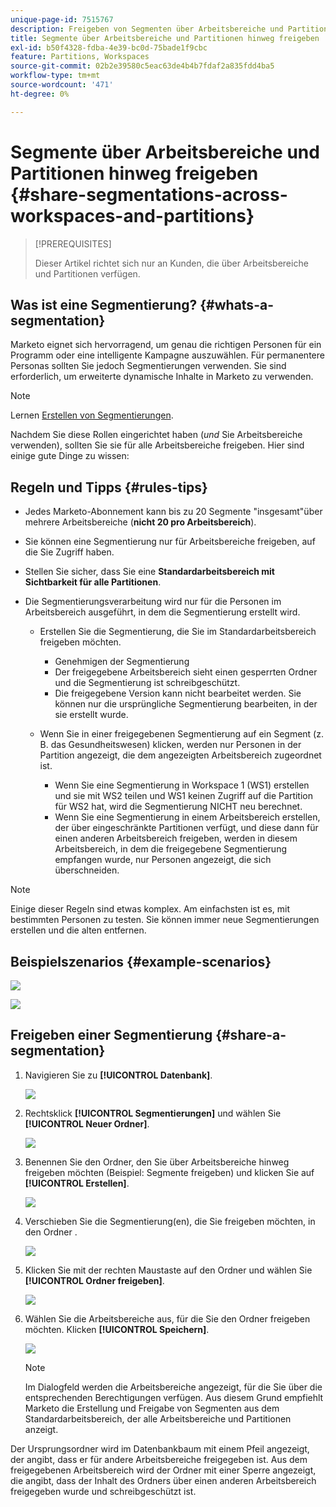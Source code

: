 ```yaml
---
unique-page-id: 7515767
description: Freigeben von Segmenten über Arbeitsbereiche und Partitionen hinweg - Marketo Docs - Produktdokumentation
title: Segmente über Arbeitsbereiche und Partitionen hinweg freigeben
exl-id: b50f4328-fdba-4e39-bc0d-75bade1f9cbc
feature: Partitions, Workspaces
source-git-commit: 02b2e39580c5eac63de4b4b7fdaf2a835fdd4ba5
workflow-type: tm+mt
source-wordcount: '471'
ht-degree: 0%

---
```


# Segmente über Arbeitsbereiche und Partitionen hinweg freigeben {#share-segmentations-across-workspaces-and-partitions}

>[!PREREQUISITES]
>
>Dieser Artikel richtet sich nur an Kunden, die über Arbeitsbereiche und Partitionen verfügen.

## Was ist eine Segmentierung? {#whats-a-segmentation}

Marketo eignet sich hervorragend, um genau die richtigen Personen für ein Programm oder eine intelligente Kampagne auszuwählen. Für permanentere Personas sollten Sie jedoch Segmentierungen verwenden. Sie sind erforderlich, um erweiterte dynamische Inhalte in Marketo zu verwenden.

>[!NOTE]
>
>Lernen [Erstellen von Segmentierungen](/help/marketo/product-docs/personalization/segmentation-and-snippets/segmentation/create-a-segmentation.md).

Nachdem Sie diese Rollen eingerichtet haben (_und_ Sie Arbeitsbereiche verwenden), sollten Sie sie für alle Arbeitsbereiche freigeben. Hier sind einige gute Dinge zu wissen:

## Regeln und Tipps {#rules-tips}

* Jedes Marketo-Abonnement kann bis zu 20 Segmente &quot;insgesamt&quot;über mehrere Arbeitsbereiche (**nicht 20 pro Arbeitsbereich**).
* Sie können eine Segmentierung nur für Arbeitsbereiche freigeben, auf die Sie Zugriff haben.
* Stellen Sie sicher, dass Sie eine **Standardarbeitsbereich mit Sichtbarkeit für alle Partitionen**.

* Die Segmentierungsverarbeitung wird nur für die Personen im Arbeitsbereich ausgeführt, in dem die Segmentierung erstellt wird.

   * Erstellen Sie die Segmentierung, die Sie im Standardarbeitsbereich freigeben möchten.
      * Genehmigen der Segmentierung
      * Der freigegebene Arbeitsbereich sieht einen gesperrten Ordner und die Segmentierung ist schreibgeschützt.
      * Die freigegebene Version kann nicht bearbeitet werden. Sie können nur die ursprüngliche Segmentierung bearbeiten, in der sie erstellt wurde.

   * Wenn Sie in einer freigegebenen Segmentierung auf ein Segment (z. B. das Gesundheitswesen) klicken, werden nur Personen in der Partition angezeigt, die dem angezeigten Arbeitsbereich zugeordnet ist.
      * Wenn Sie eine Segmentierung in Workspace 1 (WS1) erstellen und sie mit WS2 teilen und WS1 keinen Zugriff auf die Partition für WS2 hat, wird die Segmentierung NICHT neu berechnet.
      * Wenn Sie eine Segmentierung in einem Arbeitsbereich erstellen, der über eingeschränkte Partitionen verfügt, und diese dann für einen anderen Arbeitsbereich freigeben, werden in diesem Arbeitsbereich, in dem die freigegebene Segmentierung empfangen wurde, nur Personen angezeigt, die sich überschneiden.

>[!NOTE]
>
>Einige dieser Regeln sind etwas komplex. Am einfachsten ist es, mit bestimmten Personen zu testen. Sie können immer neue Segmentierungen erstellen und die alten entfernen.

## Beispielszenarios {#example-scenarios}

![](assets/share-segmentations-across-workspaces-and-partitions-1.png)

![](assets/share-segmentations-across-workspaces-and-partitions-2.png)

## Freigeben einer Segmentierung {#share-a-segmentation}

1. Navigieren Sie zu **[!UICONTROL Datenbank]**.

   ![](assets/share-segmentations-across-workspaces-and-partitions-3.png)

1. Rechtsklick **[!UICONTROL Segmentierungen]** und wählen Sie **[!UICONTROL Neuer Ordner]**.

   ![](assets/share-segmentations-across-workspaces-and-partitions-4.png)

1. Benennen Sie den Ordner, den Sie über Arbeitsbereiche hinweg freigeben möchten (Beispiel: Segmente freigeben) und klicken Sie auf **[!UICONTROL Erstellen]**.

   ![](assets/share-segmentations-across-workspaces-and-partitions-5.png)

1. Verschieben Sie die Segmentierung(en), die Sie freigeben möchten, in den Ordner .

   ![](assets/share-segmentations-across-workspaces-and-partitions-6.png)

1. Klicken Sie mit der rechten Maustaste auf den Ordner und wählen Sie **[!UICONTROL Ordner freigeben]**.

   ![](assets/share-segmentations-across-workspaces-and-partitions-7.png)

1. Wählen Sie die Arbeitsbereiche aus, für die Sie den Ordner freigeben möchten. Klicken **[!UICONTROL Speichern]**.

   ![](assets/share-segmentations-across-workspaces-and-partitions-8.png)

   >[!NOTE]
   >
   >Im Dialogfeld werden die Arbeitsbereiche angezeigt, für die Sie über die entsprechenden Berechtigungen verfügen. Aus diesem Grund empfiehlt Marketo die Erstellung und Freigabe von Segmenten aus dem Standardarbeitsbereich, der alle Arbeitsbereiche und Partitionen anzeigt.

Der Ursprungsordner wird im Datenbankbaum mit einem Pfeil angezeigt, der angibt, dass er für andere Arbeitsbereiche freigegeben ist. Aus dem freigegebenen Arbeitsbereich wird der Ordner mit einer Sperre angezeigt, die angibt, dass der Inhalt des Ordners über einen anderen Arbeitsbereich freigegeben wurde und schreibgeschützt ist.
